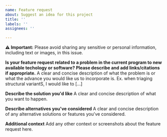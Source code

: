 ```yaml
---
name: Feature request
about: Suggest an idea for this project
title: ''
labels: ''
assignees: ''

---
```


**⚠️ Important:** Please avoid sharing any sensitive or personal information, including text or images, in this issue.

**Is your feature request related to a problem in the current program to new available techology or software? Please describe and add links/citations if appropriate.**
A clear and concise description of what the problem is or what the advance you would like us to incorporate is. Ex. when triaging structural variantS, I would like to [...]

**Describe the solution you'd like**
A clear and concise description of what you want to happen.

**Describe alternatives you've considered**
A clear and concise description of any alternative solutions or features you've considered.

**Additional context**
Add any other context or screenshots about the feature request here.
